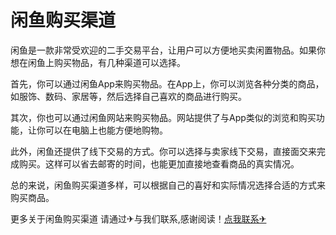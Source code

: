 # 闲鱼购买渠道

闲鱼是一款非常受欢迎的二手交易平台，让用户可以方便地买卖闲置物品。如果你想在闲鱼上购买物品，有几种渠道可以选择。

首先，你可以通过闲鱼App来购买物品。在App上，你可以浏览各种分类的商品，如服饰、数码、家居等，然后选择自己喜欢的商品进行购买。

其次，你也可以通过闲鱼网站来购买物品。网站提供了与App类似的浏览和购买功能，让你可以在电脑上也能方便地购物。

此外，闲鱼还提供了线下交易的方式。你可以选择与卖家线下交易，直接面交来完成购买。这样可以省去邮寄的时间，也能更加直接地查看商品的真实情况。

总的来说，闲鱼购买渠道多样，可以根据自己的喜好和实际情况选择合适的方式来购买商品。

更多关于闲鱼购买渠道 请通过✈与我们联系,感谢阅读！[点我联系✈](https://wiki.G208.com)
